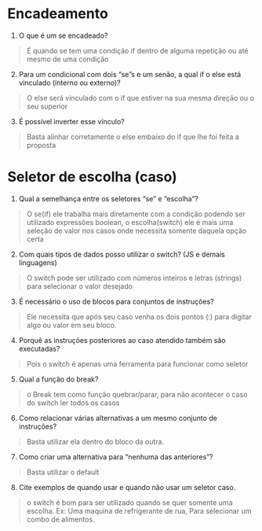 # Encadeamento

1. O que é um se encadeado?
> É quando se tem uma condição if dentro de alguma repetição ou até mesmo de uma condição

2. Para um condicional com dois “se”s e um senão, a qual if o else está
vinculado (interno ou externo)?
>O else será vinculado com o if que estiver na sua mesma direção ou o seu superior

3. É possível inverter esse vínculo?
> Basta alinhar corretamente o else embaixo do if que lhe foi feita a proposta

# Seletor de escolha (caso)

1. Qual a semelhança entre os seletores “se” e “escolha”?
>O se(if) ele trabalha mais diretamente com a condição podendo ser utilizado expressões boolean, o escolha(switch) ele é mais uma seleção de valor nos casos onde necessita somente daquela opção certa

2. Com quais tipos de dados posso utilizar o switch? (JS e demais linguagens)
>O switch pode ser utilizado com números inteiros e letras (strings) para selecionar o valor desejado

3. É necessário o uso de blocos para conjuntos de instruções?
>Ele necessita que após seu caso venha os dois pontos (:) para digitar algo ou valor em seu bloco.

4. Porquê as instruções posteriores ao caso atendido também são
executadas?
>Pois o switch é apenas uma ferramenta para funcionar como seletor

5. Qual a função do break?
>o Break tem como função quebrar/parar, para não acontecer o caso do switch ler todos os casos

6. Como relacionar várias alternativas a um mesmo conjunto de instruções?
>Basta utilizar ela dentro do bloco da outra.

7. Como criar uma alternativa para “nenhuma das anteriores”?
>Basta utilizar o default

8. Cite exemplos de quando usar e quando não usar um seletor caso.
>o switch é bom para ser utilizado quando se quer somente uma escolha. Ex: Uma maquina de refrigerante de rua, Para selecionar um combo de alimentos.
